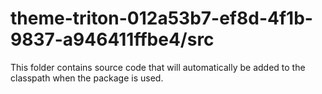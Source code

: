 # theme-triton-012a53b7-ef8d-4f1b-9837-a946411ffbe4/src

This folder contains source code that will automatically be added to the classpath when
the package is used.
